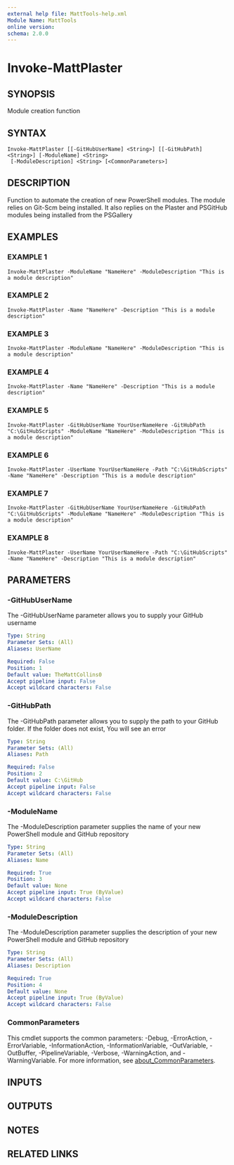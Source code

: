 ```yaml
---
external help file: MattTools-help.xml
Module Name: MattTools
online version:
schema: 2.0.0
---
```


# Invoke-MattPlaster

## SYNOPSIS
Module creation function

## SYNTAX

```
Invoke-MattPlaster [[-GitHubUserName] <String>] [[-GitHubPath] <String>] [-ModuleName] <String>
 [-ModuleDescription] <String> [<CommonParameters>]
```

## DESCRIPTION
Function to automate the creation of new PowerShell modules.
The module relies on Git-Scm being installed.
It also replies on the Plaster and PSGitHub modules being installed from the PSGallery

## EXAMPLES

### EXAMPLE 1
```
Invoke-MattPlaster -ModuleName "NameHere" -ModuleDescription "This is a module description"
```

### EXAMPLE 2
```
Invoke-MattPlaster -Name "NameHere" -Description "This is a module description"
```

### EXAMPLE 3
```
Invoke-MattPlaster -ModuleName "NameHere" -ModuleDescription "This is a module description"
```

### EXAMPLE 4
```
Invoke-MattPlaster -Name "NameHere" -Description "This is a module description"
```

### EXAMPLE 5
```
Invoke-MattPlaster -GitHubUserName YourUserNameHere -GitHubPath "C:\GitHubScripts" -ModuleName "NameHere" -ModuleDescription "This is a module description"
```

### EXAMPLE 6
```
Invoke-MattPlaster -UserName YourUserNameHere -Path "C:\GitHubScripts" -Name "NameHere" -Description "This is a module description"
```

### EXAMPLE 7
```
Invoke-MattPlaster -GitHubUserName YourUserNameHere -GitHubPath "C:\GitHubScripts" -ModuleName "NameHere" -ModuleDescription "This is a module description"
```

### EXAMPLE 8
```
Invoke-MattPlaster -UserName YourUserNameHere -Path "C:\GitHubScripts" -Name "NameHere" -Description "This is a module description"
```

## PARAMETERS

### -GitHubUserName
The -GitHubUserName parameter allows you to supply your GitHub username

```yaml
Type: String
Parameter Sets: (All)
Aliases: UserName

Required: False
Position: 1
Default value: TheMattCollins0
Accept pipeline input: False
Accept wildcard characters: False
```

### -GitHubPath
The -GitHubPath parameter allows you to supply the path to your GitHub folder.
If the folder does not exist, You will see an error

```yaml
Type: String
Parameter Sets: (All)
Aliases: Path

Required: False
Position: 2
Default value: C:\GitHub
Accept pipeline input: False
Accept wildcard characters: False
```

### -ModuleName
The -ModuleDescription parameter supplies the name of your new PowerShell module and GitHub repository

```yaml
Type: String
Parameter Sets: (All)
Aliases: Name

Required: True
Position: 3
Default value: None
Accept pipeline input: True (ByValue)
Accept wildcard characters: False
```

### -ModuleDescription
The -ModuleDescription parameter supplies the description of your new PowerShell module and GitHub repository

```yaml
Type: String
Parameter Sets: (All)
Aliases: Description

Required: True
Position: 4
Default value: None
Accept pipeline input: True (ByValue)
Accept wildcard characters: False
```

### CommonParameters
This cmdlet supports the common parameters: -Debug, -ErrorAction, -ErrorVariable, -InformationAction, -InformationVariable, -OutVariable, -OutBuffer, -PipelineVariable, -Verbose, -WarningAction, and -WarningVariable. For more information, see [about_CommonParameters](http://go.microsoft.com/fwlink/?LinkID=113216).

## INPUTS

## OUTPUTS

## NOTES

## RELATED LINKS
